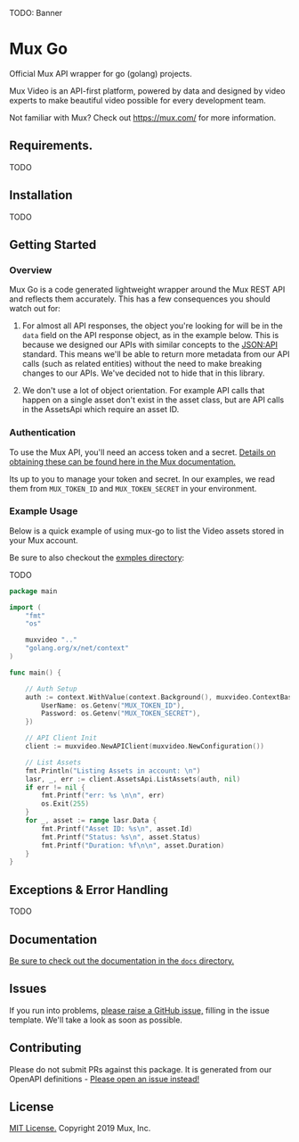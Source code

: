 TODO: Banner

# Mux Go

Official Mux API wrapper for go (golang) projects.

Mux Video is an API-first platform, powered by data and designed by video experts to make beautiful video possible for every development team.

Not familiar with Mux? Check out https://mux.com/ for more information.

## Requirements.

TODO

## Installation

TODO

## Getting Started

### Overview

Mux Go is a code generated lightweight wrapper around the Mux REST API and reflects them accurately. This has a few consequences you should watch out for:

1) For almost all API responses, the object you're looking for will be in the `data` field on the API response object, as in the example below. This is because we designed our APIs with similar concepts to the [JSON:API](https://jsonapi.org/) standard. This means we'll be able to return more metadata from our API calls (such as related entities) without the need to make breaking changes to our APIs. We've decided not to hide that in this library.

2) We don't use a lot of object orientation. For example API calls that happen on a single asset don't exist in the asset class, but are API calls in the AssetsApi which require an asset ID.

### Authentication
To use the Mux API, you'll need an access token and a secret. [Details on obtaining these can be found here in the Mux documentation.](https://docs.mux.com/docs#section-1-get-an-api-access-token)

Its up to you to manage your token and secret. In our examples, we read them from `MUX_TOKEN_ID` and `MUX_TOKEN_SECRET` in your environment.

### Example Usage
Below is a quick example of using mux-go to list the Video assets stored in your Mux account.

Be sure to also checkout the [exmples directory](examples/):

TODO

```go
package main

import (
	"fmt"
	"os"

	muxvideo ".."
	"golang.org/x/net/context"
)

func main() {

	// Auth Setup
	auth := context.WithValue(context.Background(), muxvideo.ContextBasicAuth, muxvideo.BasicAuth{
		UserName: os.Getenv("MUX_TOKEN_ID"),
		Password: os.Getenv("MUX_TOKEN_SECRET"),
	})

	// API Client Init
	client := muxvideo.NewAPIClient(muxvideo.NewConfiguration())

	// List Assets
	fmt.Println("Listing Assets in account: \n")
	lasr, _, err := client.AssetsApi.ListAssets(auth, nil)
	if err != nil {
		fmt.Printf("err: %s \n\n", err)
		os.Exit(255)
	}
	for _, asset := range lasr.Data {
		fmt.Printf("Asset ID: %s\n", asset.Id)
		fmt.Printf("Status: %s\n", asset.Status)
		fmt.Printf("Duration: %f\n\n", asset.Duration)
	}
}
```

## Exceptions & Error Handling

TODO

## Documentation

[Be sure to check out the documentation in the `docs` directory.](docs/)

## Issues
If you run into problems, [please raise a GitHub issue,](https://github.com/muxinc/mux-go/issues) filling in the issue template. We'll take a look as soon as possible.

## Contributing
Please do not submit PRs against this package. It is generated from our OpenAPI definitions - [Please open an issue instead!](https://github.com/muxinc/mux-python/issues)

## License
[MIT License.](LICENSE) Copyright 2019 Mux, Inc.
